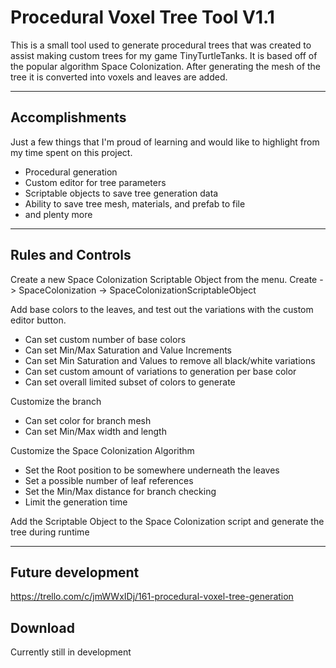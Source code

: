 # Procedural Voxel Tree Tool V1.1

This is a small tool used to generate procedural trees that was created to assist making custom trees for my game TinyTurtleTanks. It is based off of the popular algorithm Space Colonization. After generating the mesh of the tree it is converted into voxels and leaves are added.

- - - - 

## Accomplishments ##
Just a few things that I'm proud of learning and would like to highlight from my time spent on this project.  

* Procedural generation
* Custom editor for tree parameters
* Scriptable objects to save tree generation data
* Ability to save tree mesh, materials, and prefab to file
* and plenty more

- - - - 

## Rules and Controls ##
Create a new Space Colonization Scriptable Object from the menu. 
Create -> SpaceColonization -> SpaceColonizationScriptableObject

Add base colors to the leaves, and test out the variations with the custom editor button.
- Can set custom number of base colors
- Can set Min/Max Saturation and Value Increments
- Can set Min Saturation and Values to remove all black/white variations
- Can set custom amount of variations to generation per base color
- Can set overall limited subset of colors to generate

Customize the branch
- Can set color for branch mesh
- Can set Min/Max width and length

Customize the Space Colonization Algorithm
- Set the Root position to be somewhere underneath the leaves
- Set a possible number of leaf references
- Set the Min/Max distance for branch checking
- Limit the generation time

Add the Scriptable Object to the Space Colonization script and generate the tree during runtime

- - - - 

## Future development ##
https://trello.com/c/jmWWxIDj/161-procedural-voxel-tree-generation

## Download ##
Currently still in development
